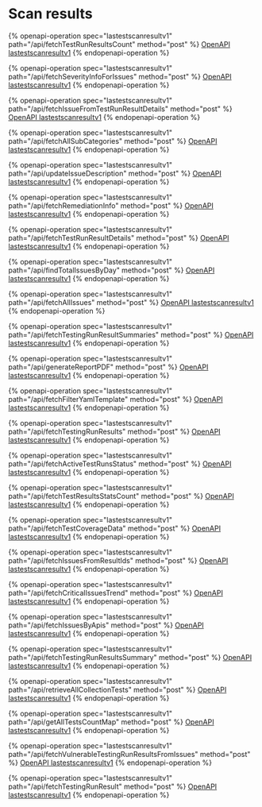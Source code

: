 # Scan results

{% openapi-operation spec="lastestscanresultv1" path="/api/fetchTestRunResultsCount" method="post" %}
[OpenAPI lastestscanresultv1](https://gitbook-x-prod-openapi.4401d86825a13bf607936cc3a9f3897a.r2.cloudflarestorage.com/raw/763b0381a96219df166afb4026ffb810d7225df22b0d32ca48eec701026175d4.json?X-Amz-Algorithm=AWS4-HMAC-SHA256&X-Amz-Content-Sha256=UNSIGNED-PAYLOAD&X-Amz-Credential=dce48141f43c0191a2ad043a6888781c%2F20250904%2Fauto%2Fs3%2Faws4_request&X-Amz-Date=20250904T060901Z&X-Amz-Expires=172800&X-Amz-Signature=b02ecbbdafa54e989859f907c2688d3e02c96a6983995a903c2afb0bd3fe2ce0&X-Amz-SignedHeaders=host&x-amz-checksum-mode=ENABLED&x-id=GetObject)
{% endopenapi-operation %}

{% openapi-operation spec="lastestscanresultv1" path="/api/fetchSeverityInfoForIssues" method="post" %}
[OpenAPI lastestscanresultv1](https://gitbook-x-prod-openapi.4401d86825a13bf607936cc3a9f3897a.r2.cloudflarestorage.com/raw/763b0381a96219df166afb4026ffb810d7225df22b0d32ca48eec701026175d4.json?X-Amz-Algorithm=AWS4-HMAC-SHA256&X-Amz-Content-Sha256=UNSIGNED-PAYLOAD&X-Amz-Credential=dce48141f43c0191a2ad043a6888781c%2F20250904%2Fauto%2Fs3%2Faws4_request&X-Amz-Date=20250904T060901Z&X-Amz-Expires=172800&X-Amz-Signature=b02ecbbdafa54e989859f907c2688d3e02c96a6983995a903c2afb0bd3fe2ce0&X-Amz-SignedHeaders=host&x-amz-checksum-mode=ENABLED&x-id=GetObject)
{% endopenapi-operation %}

{% openapi-operation spec="lastestscanresultv1" path="/api/fetchIssueFromTestRunResultDetails" method="post" %}
[OpenAPI lastestscanresultv1](https://gitbook-x-prod-openapi.4401d86825a13bf607936cc3a9f3897a.r2.cloudflarestorage.com/raw/763b0381a96219df166afb4026ffb810d7225df22b0d32ca48eec701026175d4.json?X-Amz-Algorithm=AWS4-HMAC-SHA256&X-Amz-Content-Sha256=UNSIGNED-PAYLOAD&X-Amz-Credential=dce48141f43c0191a2ad043a6888781c%2F20250904%2Fauto%2Fs3%2Faws4_request&X-Amz-Date=20250904T060901Z&X-Amz-Expires=172800&X-Amz-Signature=b02ecbbdafa54e989859f907c2688d3e02c96a6983995a903c2afb0bd3fe2ce0&X-Amz-SignedHeaders=host&x-amz-checksum-mode=ENABLED&x-id=GetObject)
{% endopenapi-operation %}

{% openapi-operation spec="lastestscanresultv1" path="/api/fetchAllSubCategories" method="post" %}
[OpenAPI lastestscanresultv1](https://gitbook-x-prod-openapi.4401d86825a13bf607936cc3a9f3897a.r2.cloudflarestorage.com/raw/763b0381a96219df166afb4026ffb810d7225df22b0d32ca48eec701026175d4.json?X-Amz-Algorithm=AWS4-HMAC-SHA256&X-Amz-Content-Sha256=UNSIGNED-PAYLOAD&X-Amz-Credential=dce48141f43c0191a2ad043a6888781c%2F20250904%2Fauto%2Fs3%2Faws4_request&X-Amz-Date=20250904T060901Z&X-Amz-Expires=172800&X-Amz-Signature=b02ecbbdafa54e989859f907c2688d3e02c96a6983995a903c2afb0bd3fe2ce0&X-Amz-SignedHeaders=host&x-amz-checksum-mode=ENABLED&x-id=GetObject)
{% endopenapi-operation %}

{% openapi-operation spec="lastestscanresultv1" path="/api/updateIssueDescription" method="post" %}
[OpenAPI lastestscanresultv1](https://gitbook-x-prod-openapi.4401d86825a13bf607936cc3a9f3897a.r2.cloudflarestorage.com/raw/763b0381a96219df166afb4026ffb810d7225df22b0d32ca48eec701026175d4.json?X-Amz-Algorithm=AWS4-HMAC-SHA256&X-Amz-Content-Sha256=UNSIGNED-PAYLOAD&X-Amz-Credential=dce48141f43c0191a2ad043a6888781c%2F20250904%2Fauto%2Fs3%2Faws4_request&X-Amz-Date=20250904T060901Z&X-Amz-Expires=172800&X-Amz-Signature=b02ecbbdafa54e989859f907c2688d3e02c96a6983995a903c2afb0bd3fe2ce0&X-Amz-SignedHeaders=host&x-amz-checksum-mode=ENABLED&x-id=GetObject)
{% endopenapi-operation %}

{% openapi-operation spec="lastestscanresultv1" path="/api/fetchRemediationInfo" method="post" %}
[OpenAPI lastestscanresultv1](https://gitbook-x-prod-openapi.4401d86825a13bf607936cc3a9f3897a.r2.cloudflarestorage.com/raw/763b0381a96219df166afb4026ffb810d7225df22b0d32ca48eec701026175d4.json?X-Amz-Algorithm=AWS4-HMAC-SHA256&X-Amz-Content-Sha256=UNSIGNED-PAYLOAD&X-Amz-Credential=dce48141f43c0191a2ad043a6888781c%2F20250904%2Fauto%2Fs3%2Faws4_request&X-Amz-Date=20250904T060901Z&X-Amz-Expires=172800&X-Amz-Signature=b02ecbbdafa54e989859f907c2688d3e02c96a6983995a903c2afb0bd3fe2ce0&X-Amz-SignedHeaders=host&x-amz-checksum-mode=ENABLED&x-id=GetObject)
{% endopenapi-operation %}

{% openapi-operation spec="lastestscanresultv1" path="/api/fetchTestRunResultDetails" method="post" %}
[OpenAPI lastestscanresultv1](https://gitbook-x-prod-openapi.4401d86825a13bf607936cc3a9f3897a.r2.cloudflarestorage.com/raw/763b0381a96219df166afb4026ffb810d7225df22b0d32ca48eec701026175d4.json?X-Amz-Algorithm=AWS4-HMAC-SHA256&X-Amz-Content-Sha256=UNSIGNED-PAYLOAD&X-Amz-Credential=dce48141f43c0191a2ad043a6888781c%2F20250904%2Fauto%2Fs3%2Faws4_request&X-Amz-Date=20250904T060901Z&X-Amz-Expires=172800&X-Amz-Signature=b02ecbbdafa54e989859f907c2688d3e02c96a6983995a903c2afb0bd3fe2ce0&X-Amz-SignedHeaders=host&x-amz-checksum-mode=ENABLED&x-id=GetObject)
{% endopenapi-operation %}

{% openapi-operation spec="lastestscanresultv1" path="/api/findTotalIssuesByDay" method="post" %}
[OpenAPI lastestscanresultv1](https://gitbook-x-prod-openapi.4401d86825a13bf607936cc3a9f3897a.r2.cloudflarestorage.com/raw/763b0381a96219df166afb4026ffb810d7225df22b0d32ca48eec701026175d4.json?X-Amz-Algorithm=AWS4-HMAC-SHA256&X-Amz-Content-Sha256=UNSIGNED-PAYLOAD&X-Amz-Credential=dce48141f43c0191a2ad043a6888781c%2F20250904%2Fauto%2Fs3%2Faws4_request&X-Amz-Date=20250904T060901Z&X-Amz-Expires=172800&X-Amz-Signature=b02ecbbdafa54e989859f907c2688d3e02c96a6983995a903c2afb0bd3fe2ce0&X-Amz-SignedHeaders=host&x-amz-checksum-mode=ENABLED&x-id=GetObject)
{% endopenapi-operation %}

{% openapi-operation spec="lastestscanresultv1" path="/api/fetchAllIssues" method="post" %}
[OpenAPI lastestscanresultv1](https://gitbook-x-prod-openapi.4401d86825a13bf607936cc3a9f3897a.r2.cloudflarestorage.com/raw/763b0381a96219df166afb4026ffb810d7225df22b0d32ca48eec701026175d4.json?X-Amz-Algorithm=AWS4-HMAC-SHA256&X-Amz-Content-Sha256=UNSIGNED-PAYLOAD&X-Amz-Credential=dce48141f43c0191a2ad043a6888781c%2F20250904%2Fauto%2Fs3%2Faws4_request&X-Amz-Date=20250904T060901Z&X-Amz-Expires=172800&X-Amz-Signature=b02ecbbdafa54e989859f907c2688d3e02c96a6983995a903c2afb0bd3fe2ce0&X-Amz-SignedHeaders=host&x-amz-checksum-mode=ENABLED&x-id=GetObject)
{% endopenapi-operation %}

{% openapi-operation spec="lastestscanresultv1" path="/api/fetchTestingRunResultSummaries" method="post" %}
[OpenAPI lastestscanresultv1](https://gitbook-x-prod-openapi.4401d86825a13bf607936cc3a9f3897a.r2.cloudflarestorage.com/raw/763b0381a96219df166afb4026ffb810d7225df22b0d32ca48eec701026175d4.json?X-Amz-Algorithm=AWS4-HMAC-SHA256&X-Amz-Content-Sha256=UNSIGNED-PAYLOAD&X-Amz-Credential=dce48141f43c0191a2ad043a6888781c%2F20250904%2Fauto%2Fs3%2Faws4_request&X-Amz-Date=20250904T060901Z&X-Amz-Expires=172800&X-Amz-Signature=b02ecbbdafa54e989859f907c2688d3e02c96a6983995a903c2afb0bd3fe2ce0&X-Amz-SignedHeaders=host&x-amz-checksum-mode=ENABLED&x-id=GetObject)
{% endopenapi-operation %}

{% openapi-operation spec="lastestscanresultv1" path="/api/generateReportPDF" method="post" %}
[OpenAPI lastestscanresultv1](https://gitbook-x-prod-openapi.4401d86825a13bf607936cc3a9f3897a.r2.cloudflarestorage.com/raw/763b0381a96219df166afb4026ffb810d7225df22b0d32ca48eec701026175d4.json?X-Amz-Algorithm=AWS4-HMAC-SHA256&X-Amz-Content-Sha256=UNSIGNED-PAYLOAD&X-Amz-Credential=dce48141f43c0191a2ad043a6888781c%2F20250904%2Fauto%2Fs3%2Faws4_request&X-Amz-Date=20250904T060901Z&X-Amz-Expires=172800&X-Amz-Signature=b02ecbbdafa54e989859f907c2688d3e02c96a6983995a903c2afb0bd3fe2ce0&X-Amz-SignedHeaders=host&x-amz-checksum-mode=ENABLED&x-id=GetObject)
{% endopenapi-operation %}

{% openapi-operation spec="lastestscanresultv1" path="/api/fetchFilterYamlTemplate" method="post" %}
[OpenAPI lastestscanresultv1](https://gitbook-x-prod-openapi.4401d86825a13bf607936cc3a9f3897a.r2.cloudflarestorage.com/raw/763b0381a96219df166afb4026ffb810d7225df22b0d32ca48eec701026175d4.json?X-Amz-Algorithm=AWS4-HMAC-SHA256&X-Amz-Content-Sha256=UNSIGNED-PAYLOAD&X-Amz-Credential=dce48141f43c0191a2ad043a6888781c%2F20250904%2Fauto%2Fs3%2Faws4_request&X-Amz-Date=20250904T060901Z&X-Amz-Expires=172800&X-Amz-Signature=b02ecbbdafa54e989859f907c2688d3e02c96a6983995a903c2afb0bd3fe2ce0&X-Amz-SignedHeaders=host&x-amz-checksum-mode=ENABLED&x-id=GetObject)
{% endopenapi-operation %}

{% openapi-operation spec="lastestscanresultv1" path="/api/fetchTestingRunResults" method="post" %}
[OpenAPI lastestscanresultv1](https://gitbook-x-prod-openapi.4401d86825a13bf607936cc3a9f3897a.r2.cloudflarestorage.com/raw/763b0381a96219df166afb4026ffb810d7225df22b0d32ca48eec701026175d4.json?X-Amz-Algorithm=AWS4-HMAC-SHA256&X-Amz-Content-Sha256=UNSIGNED-PAYLOAD&X-Amz-Credential=dce48141f43c0191a2ad043a6888781c%2F20250904%2Fauto%2Fs3%2Faws4_request&X-Amz-Date=20250904T060901Z&X-Amz-Expires=172800&X-Amz-Signature=b02ecbbdafa54e989859f907c2688d3e02c96a6983995a903c2afb0bd3fe2ce0&X-Amz-SignedHeaders=host&x-amz-checksum-mode=ENABLED&x-id=GetObject)
{% endopenapi-operation %}

{% openapi-operation spec="lastestscanresultv1" path="/api/fetchActiveTestRunsStatus" method="post" %}
[OpenAPI lastestscanresultv1](https://gitbook-x-prod-openapi.4401d86825a13bf607936cc3a9f3897a.r2.cloudflarestorage.com/raw/763b0381a96219df166afb4026ffb810d7225df22b0d32ca48eec701026175d4.json?X-Amz-Algorithm=AWS4-HMAC-SHA256&X-Amz-Content-Sha256=UNSIGNED-PAYLOAD&X-Amz-Credential=dce48141f43c0191a2ad043a6888781c%2F20250904%2Fauto%2Fs3%2Faws4_request&X-Amz-Date=20250904T060901Z&X-Amz-Expires=172800&X-Amz-Signature=b02ecbbdafa54e989859f907c2688d3e02c96a6983995a903c2afb0bd3fe2ce0&X-Amz-SignedHeaders=host&x-amz-checksum-mode=ENABLED&x-id=GetObject)
{% endopenapi-operation %}

{% openapi-operation spec="lastestscanresultv1" path="/api/fetchTestResultsStatsCount" method="post" %}
[OpenAPI lastestscanresultv1](https://gitbook-x-prod-openapi.4401d86825a13bf607936cc3a9f3897a.r2.cloudflarestorage.com/raw/763b0381a96219df166afb4026ffb810d7225df22b0d32ca48eec701026175d4.json?X-Amz-Algorithm=AWS4-HMAC-SHA256&X-Amz-Content-Sha256=UNSIGNED-PAYLOAD&X-Amz-Credential=dce48141f43c0191a2ad043a6888781c%2F20250904%2Fauto%2Fs3%2Faws4_request&X-Amz-Date=20250904T060901Z&X-Amz-Expires=172800&X-Amz-Signature=b02ecbbdafa54e989859f907c2688d3e02c96a6983995a903c2afb0bd3fe2ce0&X-Amz-SignedHeaders=host&x-amz-checksum-mode=ENABLED&x-id=GetObject)
{% endopenapi-operation %}

{% openapi-operation spec="lastestscanresultv1" path="/api/fetchTestCoverageData" method="post" %}
[OpenAPI lastestscanresultv1](https://gitbook-x-prod-openapi.4401d86825a13bf607936cc3a9f3897a.r2.cloudflarestorage.com/raw/763b0381a96219df166afb4026ffb810d7225df22b0d32ca48eec701026175d4.json?X-Amz-Algorithm=AWS4-HMAC-SHA256&X-Amz-Content-Sha256=UNSIGNED-PAYLOAD&X-Amz-Credential=dce48141f43c0191a2ad043a6888781c%2F20250904%2Fauto%2Fs3%2Faws4_request&X-Amz-Date=20250904T060901Z&X-Amz-Expires=172800&X-Amz-Signature=b02ecbbdafa54e989859f907c2688d3e02c96a6983995a903c2afb0bd3fe2ce0&X-Amz-SignedHeaders=host&x-amz-checksum-mode=ENABLED&x-id=GetObject)
{% endopenapi-operation %}

{% openapi-operation spec="lastestscanresultv1" path="/api/fetchIssuesFromResultIds" method="post" %}
[OpenAPI lastestscanresultv1](https://gitbook-x-prod-openapi.4401d86825a13bf607936cc3a9f3897a.r2.cloudflarestorage.com/raw/763b0381a96219df166afb4026ffb810d7225df22b0d32ca48eec701026175d4.json?X-Amz-Algorithm=AWS4-HMAC-SHA256&X-Amz-Content-Sha256=UNSIGNED-PAYLOAD&X-Amz-Credential=dce48141f43c0191a2ad043a6888781c%2F20250904%2Fauto%2Fs3%2Faws4_request&X-Amz-Date=20250904T060901Z&X-Amz-Expires=172800&X-Amz-Signature=b02ecbbdafa54e989859f907c2688d3e02c96a6983995a903c2afb0bd3fe2ce0&X-Amz-SignedHeaders=host&x-amz-checksum-mode=ENABLED&x-id=GetObject)
{% endopenapi-operation %}

{% openapi-operation spec="lastestscanresultv1" path="/api/fetchCriticalIssuesTrend" method="post" %}
[OpenAPI lastestscanresultv1](https://gitbook-x-prod-openapi.4401d86825a13bf607936cc3a9f3897a.r2.cloudflarestorage.com/raw/763b0381a96219df166afb4026ffb810d7225df22b0d32ca48eec701026175d4.json?X-Amz-Algorithm=AWS4-HMAC-SHA256&X-Amz-Content-Sha256=UNSIGNED-PAYLOAD&X-Amz-Credential=dce48141f43c0191a2ad043a6888781c%2F20250904%2Fauto%2Fs3%2Faws4_request&X-Amz-Date=20250904T060901Z&X-Amz-Expires=172800&X-Amz-Signature=b02ecbbdafa54e989859f907c2688d3e02c96a6983995a903c2afb0bd3fe2ce0&X-Amz-SignedHeaders=host&x-amz-checksum-mode=ENABLED&x-id=GetObject)
{% endopenapi-operation %}

{% openapi-operation spec="lastestscanresultv1" path="/api/fetchIssuesByApis" method="post" %}
[OpenAPI lastestscanresultv1](https://gitbook-x-prod-openapi.4401d86825a13bf607936cc3a9f3897a.r2.cloudflarestorage.com/raw/763b0381a96219df166afb4026ffb810d7225df22b0d32ca48eec701026175d4.json?X-Amz-Algorithm=AWS4-HMAC-SHA256&X-Amz-Content-Sha256=UNSIGNED-PAYLOAD&X-Amz-Credential=dce48141f43c0191a2ad043a6888781c%2F20250904%2Fauto%2Fs3%2Faws4_request&X-Amz-Date=20250904T060901Z&X-Amz-Expires=172800&X-Amz-Signature=b02ecbbdafa54e989859f907c2688d3e02c96a6983995a903c2afb0bd3fe2ce0&X-Amz-SignedHeaders=host&x-amz-checksum-mode=ENABLED&x-id=GetObject)
{% endopenapi-operation %}

{% openapi-operation spec="lastestscanresultv1" path="/api/fetchTestingRunResultsSummary" method="post" %}
[OpenAPI lastestscanresultv1](https://gitbook-x-prod-openapi.4401d86825a13bf607936cc3a9f3897a.r2.cloudflarestorage.com/raw/763b0381a96219df166afb4026ffb810d7225df22b0d32ca48eec701026175d4.json?X-Amz-Algorithm=AWS4-HMAC-SHA256&X-Amz-Content-Sha256=UNSIGNED-PAYLOAD&X-Amz-Credential=dce48141f43c0191a2ad043a6888781c%2F20250904%2Fauto%2Fs3%2Faws4_request&X-Amz-Date=20250904T060901Z&X-Amz-Expires=172800&X-Amz-Signature=b02ecbbdafa54e989859f907c2688d3e02c96a6983995a903c2afb0bd3fe2ce0&X-Amz-SignedHeaders=host&x-amz-checksum-mode=ENABLED&x-id=GetObject)
{% endopenapi-operation %}

{% openapi-operation spec="lastestscanresultv1" path="/api/retrieveAllCollectionTests" method="post" %}
[OpenAPI lastestscanresultv1](https://gitbook-x-prod-openapi.4401d86825a13bf607936cc3a9f3897a.r2.cloudflarestorage.com/raw/763b0381a96219df166afb4026ffb810d7225df22b0d32ca48eec701026175d4.json?X-Amz-Algorithm=AWS4-HMAC-SHA256&X-Amz-Content-Sha256=UNSIGNED-PAYLOAD&X-Amz-Credential=dce48141f43c0191a2ad043a6888781c%2F20250904%2Fauto%2Fs3%2Faws4_request&X-Amz-Date=20250904T060901Z&X-Amz-Expires=172800&X-Amz-Signature=b02ecbbdafa54e989859f907c2688d3e02c96a6983995a903c2afb0bd3fe2ce0&X-Amz-SignedHeaders=host&x-amz-checksum-mode=ENABLED&x-id=GetObject)
{% endopenapi-operation %}

{% openapi-operation spec="lastestscanresultv1" path="/api/getAllTestsCountMap" method="post" %}
[OpenAPI lastestscanresultv1](https://gitbook-x-prod-openapi.4401d86825a13bf607936cc3a9f3897a.r2.cloudflarestorage.com/raw/763b0381a96219df166afb4026ffb810d7225df22b0d32ca48eec701026175d4.json?X-Amz-Algorithm=AWS4-HMAC-SHA256&X-Amz-Content-Sha256=UNSIGNED-PAYLOAD&X-Amz-Credential=dce48141f43c0191a2ad043a6888781c%2F20250904%2Fauto%2Fs3%2Faws4_request&X-Amz-Date=20250904T060901Z&X-Amz-Expires=172800&X-Amz-Signature=b02ecbbdafa54e989859f907c2688d3e02c96a6983995a903c2afb0bd3fe2ce0&X-Amz-SignedHeaders=host&x-amz-checksum-mode=ENABLED&x-id=GetObject)
{% endopenapi-operation %}

{% openapi-operation spec="lastestscanresultv1" path="/api/fetchVulnerableTestingRunResultsFromIssues" method="post" %}
[OpenAPI lastestscanresultv1](https://gitbook-x-prod-openapi.4401d86825a13bf607936cc3a9f3897a.r2.cloudflarestorage.com/raw/763b0381a96219df166afb4026ffb810d7225df22b0d32ca48eec701026175d4.json?X-Amz-Algorithm=AWS4-HMAC-SHA256&X-Amz-Content-Sha256=UNSIGNED-PAYLOAD&X-Amz-Credential=dce48141f43c0191a2ad043a6888781c%2F20250904%2Fauto%2Fs3%2Faws4_request&X-Amz-Date=20250904T060901Z&X-Amz-Expires=172800&X-Amz-Signature=b02ecbbdafa54e989859f907c2688d3e02c96a6983995a903c2afb0bd3fe2ce0&X-Amz-SignedHeaders=host&x-amz-checksum-mode=ENABLED&x-id=GetObject)
{% endopenapi-operation %}

{% openapi-operation spec="lastestscanresultv1" path="/api/fetchTestingRunResult" method="post" %}
[OpenAPI lastestscanresultv1](https://gitbook-x-prod-openapi.4401d86825a13bf607936cc3a9f3897a.r2.cloudflarestorage.com/raw/763b0381a96219df166afb4026ffb810d7225df22b0d32ca48eec701026175d4.json?X-Amz-Algorithm=AWS4-HMAC-SHA256&X-Amz-Content-Sha256=UNSIGNED-PAYLOAD&X-Amz-Credential=dce48141f43c0191a2ad043a6888781c%2F20250904%2Fauto%2Fs3%2Faws4_request&X-Amz-Date=20250904T060901Z&X-Amz-Expires=172800&X-Amz-Signature=b02ecbbdafa54e989859f907c2688d3e02c96a6983995a903c2afb0bd3fe2ce0&X-Amz-SignedHeaders=host&x-amz-checksum-mode=ENABLED&x-id=GetObject)
{% endopenapi-operation %}
